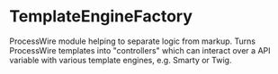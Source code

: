 TemplateEngineFactory
=====================

ProcessWire module helping to separate logic from markup. Turns ProcessWire templates into "controllers" which can interact over a API variable with various template engines, e.g. Smarty or Twig.

